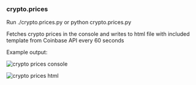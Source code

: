 ### crypto.prices

Run ./crypto.prices.py or python crypto.prices.py <br>

Fetches crypto prices in the console and writes to html file with included template from Coinbase API every 60 seconds <br>

Example output: <br>

![crypto prices console](https://github.com/jas-jas/crypto.prices/assets/36004374/0c11d878-c488-45c1-98f6-7e1d4bd6a114)

![crypto prices html](https://github.com/jas-jas/crypto.prices/assets/36004374/5461807b-6acf-43e9-a5ed-3750dd7a2f6f)




